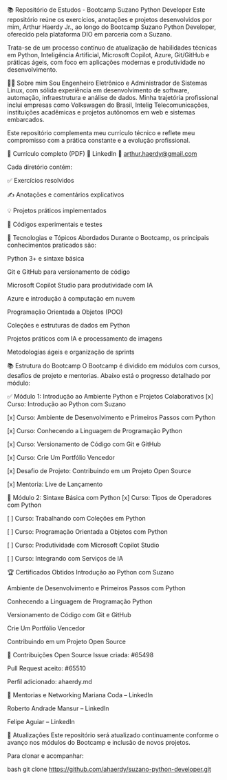 📚 Repositório de Estudos - Bootcamp Suzano Python Developer
Este repositório reúne os exercícios, anotações e projetos desenvolvidos por mim, Arthur Haerdy Jr., ao longo do Bootcamp Suzano Python Developer, oferecido pela plataforma DIO em parceria com a Suzano.

Trata-se de um processo contínuo de atualização de habilidades técnicas em Python, Inteligência Artificial, Microsoft Copilot, Azure, Git/GitHub e práticas ágeis, com foco em aplicações modernas e produtividade no desenvolvimento.

👨‍💻 Sobre mim
Sou Engenheiro Eletrônico e Administrador de Sistemas Linux, com sólida experiência em desenvolvimento de software, automação, infraestrutura e análise de dados. Minha trajetória profissional inclui empresas como Volkswagen do Brasil, Intelig Telecomunicações, instituições acadêmicas e projetos autônomos em web e sistemas embarcados.

Este repositório complementa meu currículo técnico e reflete meu compromisso com a prática constante e a evolução profissional.

📄 Currículo completo (PDF) 🔗 LinkedIn 📧 arthur.haerdy@gmail.com

Cada diretório contém:

✅ Exercícios resolvidos

✍️ Anotações e comentários explicativos

💡 Projetos práticos implementados

🔧 Códigos experimentais e testes

🧱 Tecnologias e Tópicos Abordados
Durante o Bootcamp, os principais conhecimentos praticados são:

Python 3+ e sintaxe básica

Git e GitHub para versionamento de código

Microsoft Copilot Studio para produtividade com IA

Azure e introdução à computação em nuvem

Programação Orientada a Objetos (POO)

Coleções e estruturas de dados em Python

Projetos práticos com IA e processamento de imagens

Metodologias ágeis e organização de sprints

📚 Estrutura do Bootcamp
O Bootcamp é dividido em módulos com cursos, desafios de projeto e mentorias. Abaixo está o progresso detalhado por módulo:

✅ Módulo 1: Introdução ao Ambiente Python e Projetos Colaborativos
[x] Curso: Introdução ao Python com Suzano

[x] Curso: Ambiente de Desenvolvimento e Primeiros Passos com Python

[x] Curso: Conhecendo a Linguagem de Programação Python

[x] Curso: Versionamento de Código com Git e GitHub

[x] Curso: Crie Um Portfólio Vencedor

[x] Desafio de Projeto: Contribuindo em um Projeto Open Source

[x] Mentoria: Live de Lançamento

🧠 Módulo 2: Sintaxe Básica com Python
[x] Curso: Tipos de Operadores com Python

[ ] Curso: Trabalhando com Coleções em Python

[ ] Curso: Programação Orientada a Objetos com Python

[ ] Curso: Produtividade com Microsoft Copilot Studio

[ ] Curso: Integrando com Serviços de IA

🏆 Certificados Obtidos
Introdução ao Python com Suzano

Ambiente de Desenvolvimento e Primeiros Passos com Python

Conhecendo a Linguagem de Programação Python

Versionamento de Código com Git e GitHub

Crie Um Portfólio Vencedor

Contribuindo em um Projeto Open Source

🔗 Contribuições Open Source
Issue criada: #65498

Pull Request aceito: #65510

Perfil adicionado: ahaerdy.md

💬 Mentorias e Networking
Mariana Coda – LinkedIn

Roberto Andrade Mansur – LinkedIn

Felipe Aguiar – LinkedIn

🔄 Atualizações
Este repositório será atualizado continuamente conforme o avanço nos módulos do Bootcamp e inclusão de novos projetos.

Para clonar e acompanhar:

bash
git clone https://github.com/ahaerdy/suzano-python-developer.git
